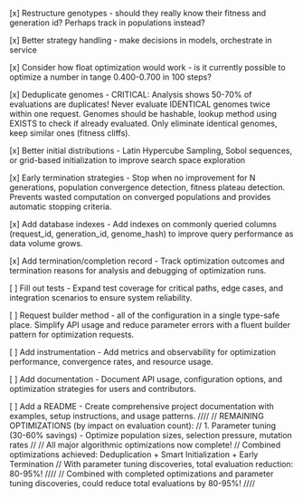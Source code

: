 [x] Restructure genotypes - should they really know their fitness and generation id? Perhaps track in populations instead?

[x] Better strategy handling - make decisions in models, orchestrate in service

[x] Consider how float optimization would work - is it currently possible to optimize a number in tange 0.400-0.700 in 100 steps?

[x] Deduplicate genomes - CRITICAL: Analysis shows 50-70% of evaluations are duplicates! Never evaluate IDENTICAL genomes twice within one request. Genomes should be hashable, lookup method using EXISTS to check if already evaluated. Only eliminate identical genomes, keep similar ones (fitness cliffs).

[x] Better initial distributions - Latin Hypercube Sampling, Sobol sequences, or grid-based initialization to improve search space exploration

[x] Early termination strategies - Stop when no improvement for N generations, population convergence detection, fitness plateau detection. Prevents wasted computation on converged populations and provides automatic stopping criteria.

[x] Add database indexes - Add indexes on commonly queried columns (request_id, generation_id, genome_hash) to improve query performance as data volume grows.

[x] Add termination/completion record - Track optimization outcomes and termination reasons for analysis and debugging of optimization runs.

[ ] Fill out tests - Expand test coverage for critical paths, edge cases, and integration scenarios to ensure system reliability.

[ ] Request builder method - all of the configuration in a single type-safe place. Simplify API usage and reduce parameter errors with a fluent builder pattern for optimization requests.

[ ] Add instrumentation - Add metrics and observability for optimization performance, convergence rates, and resource usage.

[ ] Add documentation - Document API usage, configuration options, and optimization strategies for users and contributors.

[ ] Add a README - Create comprehensive project documentation with examples, setup instructions, and usage patterns.
////
// REMAINING OPTIMIZATIONS (by impact on evaluation count):
// 1. Parameter tuning (30-60% savings) - Optimize population sizes, selection pressure, mutation rates
//
// All major algorithmic optimizations now complete!
// Combined optimizations achieved: Deduplication + Smart Initialization + Early Termination
// With parameter tuning discoveries, total evaluation reduction: 80-95%!
////
// Combined with completed optimizations and parameter tuning discoveries, could reduce total evaluations by 80-95%!
////
